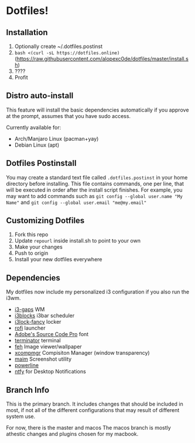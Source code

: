 # Dotfiles!

## Installation

1. Optionally create ~/.dotfiles.postinst
2. `bash <(curl -sL https://dotfiles.online)` (https://raw.githubusercontent.com/alopexc0de/dotfiles/master/install.sh)
3. ????
4. Profit

## Distro auto-install
This feature will install the basic dependencies automatically if you approve at the prompt, assumes that you have sudo access.

Currently available for:
- Arch/Manjaro Linux (pacman+yay)
- Debian Linux (apt)

## Dotfiles Postinstall
You may create a standard text file called `.dotfiles.postinst` in your home directory before installing.
This file contains commands, one per line, that will be executed in order after the install script finishes.
For example, you may want to add commands such as `git config --global user.name "My Name"` and `git config --global user.email "me@my.email"`

## Customizing Dotfiles
1. Fork this repo
2. Update `repourl` inside install.sh to point to your own
3. Make your changes
4. Push to origin
5. Install your new dotfiles everywhere

## Dependencies
My dotfiles now include my personalized i3 configuration if you also run the i3wm.

* [i3-gaps](https://github.com/Airblader/i3) WM
* [i3blocks](https://github.com/vivien/i3blocks) i3bar scheduler
* [i3lock-fancy](https://github.com/meskarune/i3lock-fancy) locker
* [rofi](https://github.com/DaveDavenport/rofi) launcher
* [Adobe's Source Code Pro](https://github.com/adobe-fonts/source-code-pro) font
* [terminator](https://wiki.archlinux.org/index.php/Terminator) terminal
* [feh](https://feh.finalrewind.org/) Image viewer/wallpaper
* [xcompmgr](https://wiki.archlinux.org/index.php/Xcompmgr) Compisiton Manager (window transparency)
* [maim](https://github.com/naelstrof/maim) Screenshot utility
* [powerline](https://wiki.archlinux.org/index.php/Powerline)
* [ntfy](https://github.com/dschep/ntfy) for Desktop Notifications

## Branch Info

This is the primary branch.
It includes changes that should be included in most, if not
all of the different configurations that may result of different 
system use. 

For now, there is the master and macos
The macos branch is mostly athestic changes and plugins chosen
for my macbook. 
